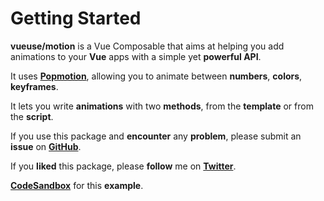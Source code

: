 # Getting Started

**vueuse/motion** is a Vue Composable that aims at helping you add animations to your **Vue** apps with a simple yet **powerful API**.

It uses [**Popmotion**](https://popmotion.io/), allowing you to animate between **numbers**, **colors**, **keyframes**.

It lets you write **animations** with two **methods**, from the **template** or from the **script**.

If you use this package and **encounter** any **problem**, please submit an **issue** on [**GitHub**](https://github.com/vueuse/motion).

If you **liked** this package, please **follow** me on [**Twitter**](https://twitter.com/yaeeelglx).

<Person />

[**CodeSandbox**](https://codesandbox.io/s/vueusemotion-me1jn?file=/src/components/Person.vue) for this **example**.
